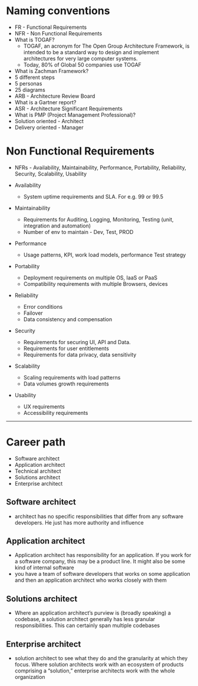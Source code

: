 # Naming conventions
* FR - Functional Requirements
* NFR - Non Functional Requirements
* What is TOGAF?
  * TOGAF, an acronym for The Open Group Architecture Framework, is intended to be a standard way to design and implement architectures for very large computer systems. 
  * Today, 80% of Global 50 companies use TOGAF
* What is Zachman Framework?
* 	5 different steps
* 	5 personas
* 	25 diagrams
* ARB - Architecture Review Board
* What is a Gartner report?
* ASR - Architecture Significant Requirements
* What is PMP (Project Management Professional)?
* Solution oriented - Architect
* Delivery oriented - Manager

# Non Functional Requirements
* NFRs - Availability, Maintainability, Performance, Portability, Reliability, Security, Scalability, Usability

* Availability
	* System uptime requirements and SLA. For e.g. 99 or 99.5
* Maintainability
	* Requirements for Auditing, Logging, Monitoring, Testing (unit, integration and automation)
	* Number of env to maintain - Dev, Test, PROD
* Performance
	* Usage patterns, KPI, work load models, performance Test strategy
* Portability
	* Deployment requirements on multiple OS, IaaS or PaaS 
	* Compatibility requirements with multiple Browsers, devices
* Reliability
	* Error conditions
	* Failover
	* Data consistency and compensation
* Security
	* Requirements for securing UI, API and Data. 
	* Requirements for user entitlements
	* Requirements for data privacy, data sensitivity
* Scalability
	* Scaling requirements with load patterns
	* Data volumes growth requirements
* Usability
	* UX requirements
	* Accessibility requirements
------
# Career path
* Software architect
* Application architect
* Technical architect
* Solutions architect
* Enterprise architect

## Software architect
* architect has no specific responsibilities that differ from any software developers.  He just has more authority and influence

## Application architect
* Application architect has responsibility for an application.  If you work for a software company, this may be a product line.  It might also be some kind of internal software
* you have a team of software developers that works on some application and then an application architect who works closely with them

## Solutions architect
* Where an application architect’s purview is (broadly speaking) a codebase, a solution architect generally has less granular responsibilities.  This can certainly span multiple codebases

## Enterprise architect
* solution architect to see what they do and the granularity at which they focus.  Where solution architects work with an ecosystem of products comprising a “solution,” enterprise architects work with the whole organization
